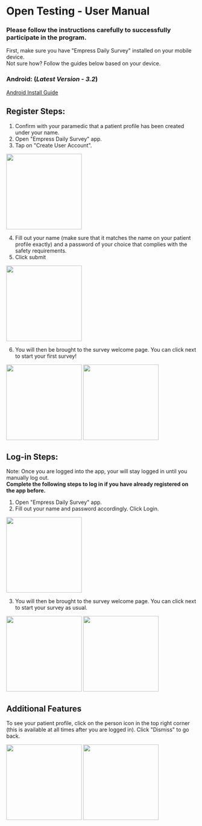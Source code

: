 # Open Testing - User Manual

### Please follow the instructions carefully to successfully participate in the program.
First, make sure you have "Empress Daily Survey" installed on your mobile device.\
Not sure how? Follow the guides below based on your device.
### Android: (_Latest Version - 3.2_)
[Android Install Guide](ANDROID_INSTALL_GUIDE.md)

## Register Steps:
1. Confirm with your paramedic that a patient profile has been created under your name.
2. Open "Empress Daily Survey" app.
3. Tap on "Create User Account". 
<img src="https://user-images.githubusercontent.com/17057659/202155490-645dc3a3-f635-4d7b-a930-df4c9f9b39ed.png" width="200">

4. Fill out your name (make sure that it matches the name on your patient profile exactly) and a password of your choice that complies with the safety requirements.
5. Click submit
<img src="https://user-images.githubusercontent.com/17057659/202172521-53ea65d9-224d-4a8e-aa1e-1022d205b8f9.png" width="200">

6. You will then be brought to the survey welcome page. You can click next to start your first survey!
<p float="left">
  <img src="https://user-images.githubusercontent.com/17057659/202156184-5e60a491-b5ff-43c1-aaa8-94307003520d.png" width="200">
  <img src="https://user-images.githubusercontent.com/17057659/202157569-3351697c-a80f-4f8e-8fb6-89c9cf0bd938.png" width="200">
</p>

## Log-in Steps:
Note: Once you are logged into the app, your will stay logged in until you manually log out.\
**Complete the following steps to log in if you have already registered on the app before.**
1. Open "Empress Daily Survey" app.
2. Fill out your name and password accordingly. Click Login.
<img src="https://user-images.githubusercontent.com/17057659/202161543-fa9b48b1-cfc7-447e-9df0-5e8f6da196ac.png" width="200">

3. You will then be brought to the survey welcome page. You can click next to start your survey as usual.
<p float="left">
  <img src="https://user-images.githubusercontent.com/17057659/202156184-5e60a491-b5ff-43c1-aaa8-94307003520d.png" width="200">
  <img src="https://user-images.githubusercontent.com/17057659/202157569-3351697c-a80f-4f8e-8fb6-89c9cf0bd938.png" width="200">
</p>

## Additional Features

To see your patient profile, click on the person icon in the top right corner (this is available at all times after you are logged in). Click "Dismiss"
to go back.
<p float="left">
  <img src="https://user-images.githubusercontent.com/17057659/202156407-e63a31b3-7018-45bc-a8fb-b41487d89d0d.png" width="200">
  <img src="https://user-images.githubusercontent.com/17057659/202157601-c76c5d95-1993-4ba9-a753-e48aaf45e1e5.png" width="200">
</p>
